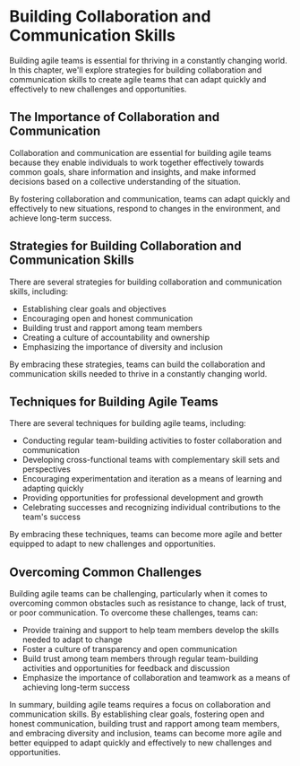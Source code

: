 Building Collaboration and Communication Skills
================================================================================

Building agile teams is essential for thriving in a constantly changing world. In this chapter, we'll explore strategies for building collaboration and communication skills to create agile teams that can adapt quickly and effectively to new challenges and opportunities.

The Importance of Collaboration and Communication
-------------------------------------------------

Collaboration and communication are essential for building agile teams because they enable individuals to work together effectively towards common goals, share information and insights, and make informed decisions based on a collective understanding of the situation.

By fostering collaboration and communication, teams can adapt quickly and effectively to new situations, respond to changes in the environment, and achieve long-term success.

Strategies for Building Collaboration and Communication Skills
--------------------------------------------------------------

There are several strategies for building collaboration and communication skills, including:

* Establishing clear goals and objectives
* Encouraging open and honest communication
* Building trust and rapport among team members
* Creating a culture of accountability and ownership
* Emphasizing the importance of diversity and inclusion

By embracing these strategies, teams can build the collaboration and communication skills needed to thrive in a constantly changing world.

Techniques for Building Agile Teams
-----------------------------------

There are several techniques for building agile teams, including:

* Conducting regular team-building activities to foster collaboration and communication
* Developing cross-functional teams with complementary skill sets and perspectives
* Encouraging experimentation and iteration as a means of learning and adapting quickly
* Providing opportunities for professional development and growth
* Celebrating successes and recognizing individual contributions to the team's success

By embracing these techniques, teams can become more agile and better equipped to adapt to new challenges and opportunities.

Overcoming Common Challenges
----------------------------

Building agile teams can be challenging, particularly when it comes to overcoming common obstacles such as resistance to change, lack of trust, or poor communication. To overcome these challenges, teams can:

* Provide training and support to help team members develop the skills needed to adapt to change
* Foster a culture of transparency and open communication
* Build trust among team members through regular team-building activities and opportunities for feedback and discussion
* Emphasize the importance of collaboration and teamwork as a means of achieving long-term success

In summary, building agile teams requires a focus on collaboration and communication skills. By establishing clear goals, fostering open and honest communication, building trust and rapport among team members, and embracing diversity and inclusion, teams can become more agile and better equipped to adapt quickly and effectively to new challenges and opportunities.
